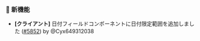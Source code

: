 ### 🎉 新機能

* **[クライアント]** 日付フィールドコンポーネントに日付限定範囲を追加しました ([#5852](https://github.com/nocobase/nocobase/pull/5852)) by @Cyx649312038
